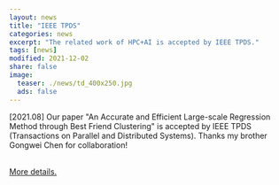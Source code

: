 ```yaml
---
layout: news
title: "IEEE TPDS"
categories: news
excerpt: "The related work of HPC+AI is accepted by IEEE TPDS."  
tags: [news]
modified: 2021-12-02
share: false
image: 
  teaser: ./news/td_400x250.jpg
  ads: false  
---
```



\[2021.08\] Our paper "An Accurate and Efficient Large-scale Regression Method through Best Friend Clustering" is accepted by IEEE TPDS (Transactions on Parallel and Distributed Systems). Thanks my brother Gongwei Chen for collaboration!

<a href="https://www.computer.org/csdl/journal/td/5555/01/09647869/1ziKjzt9BHq"><br>More details.</a>